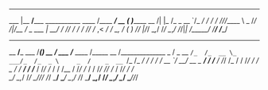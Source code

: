 _______________                    ______ ___________________        
___    |__  __/_____ ___________  ____  /____  ____/_  __ \( )_______
__  /| |_  /_ _  __ `/_  ___/  / / /_  //_/_____ \ _  /_/ /|/__  ___/
_  ___ |  __/ / /_/ /_  /   / /_/ /_  ,<   ____/ / _\__, /   _(__  ) 
/_/  |_/_/    \__,_/ /_/    \__,_/ /_/|_| /_____/  /____/    /____/  
   
_________      ______            _____           _________      ______            ______      _____              
__  ____/_____ ___  /_______________(_)____      __  ____/_____ ___  /_________  ____  /_____ __  /______________
_  /    _  __ `/_  /_  __ \_  ___/_  /_  _ \     _  /    _  __ `/_  /_  ___/  / / /_  /_  __ `/  __/  __ \_  ___/
/ /___  / /_/ /_  / / /_/ /  /   _  / /  __/     / /___  / /_/ /_  / / /__ / /_/ /_  / / /_/ // /_ / /_/ /  /    
\____/  \__,_/ /_/  \____//_/    /_/  \___/      \____/  \__,_/ /_/  \___/ \__,_/ /_/  \__,_/ \__/ \____//_/     

